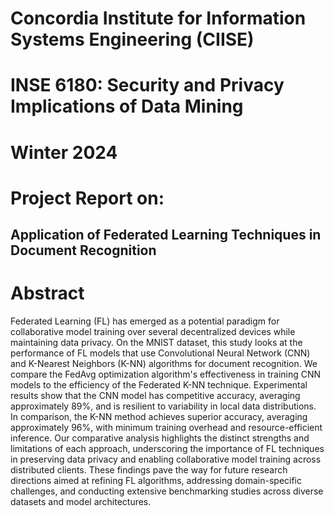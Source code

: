 # Concordia Institute for Information Systems Engineering (CIISE)
# INSE 6180: Security and Privacy Implications of Data Mining
# Winter 2024
# Project Report on:
## Application of Federated Learning Techniques in Document Recognition

# Abstract
Federated Learning (FL) has emerged as a potential paradigm for collaborative model training
over several decentralized devices while maintaining data privacy. On the MNIST dataset, this
study looks at the performance of FL models that use Convolutional Neural Network (CNN) and
K-Nearest Neighbors (K-NN) algorithms for document recognition. We compare the FedAvg
optimization algorithm's effectiveness in training CNN models to the efficiency of the Federated
K-NN technique. Experimental results show that the CNN model has competitive accuracy,
averaging approximately 89%, and is resilient to variability in local data distributions. In
comparison, the K-NN method achieves superior accuracy, averaging approximately 96%, with
minimum training overhead and resource-efficient inference. Our comparative analysis highlights
the distinct strengths and limitations of each approach, underscoring the importance of FL
techniques in preserving data privacy and enabling collaborative model training across distributed
clients. These findings pave the way for future research directions aimed at refining FL algorithms,
addressing domain-specific challenges, and conducting extensive benchmarking studies across
diverse datasets and model architectures.
